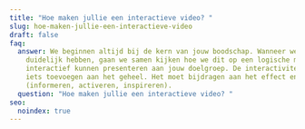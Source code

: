 ```yaml
---
title: "Hoe maken jullie een interactieve video? "
slug: hoe-maken-jullie-een-interactieve-video
draft: false
faq:
  answer: We beginnen altijd bij de kern van jouw boodschap. Wanneer we dit 100%
    duidelijk hebben, gaan we samen kijken hoe we dit op een logische manier
    interactief kunnen presenteren aan jouw doelgroep. De interactiviteit moet
    iets toevoegen aan het geheel. Het moet bijdragen aan het effect en het doel
    (informeren, activeren, inspireren).
  question: "Hoe maken jullie een interactieve video? "
seo:
  noindex: true
---
```

